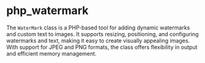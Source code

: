 # php_watermark
The `WaterMark` class is a PHP-based tool for adding dynamic watermarks and custom text to images. It supports resizing, positioning, and configuring watermarks and text, making it easy to create visually appealing images. With support for JPEG and PNG formats, the class offers flexibility in output and efficient memory management.
